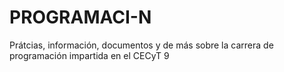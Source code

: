 # PROGRAMACI-N
Prátcias, información, documentos y de más sobre la carrera de programación impartida en el CECyT 9

